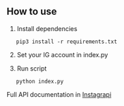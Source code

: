 

## How to use
1. Install dependencies
```
   pip3 install -r requirements.txt
```

2. Set your IG account in index.py

3. Run script
```
   python index.py
```


Full API documentation in [Instagrapi](https://adw0rd.github.io/instagrapi/)
